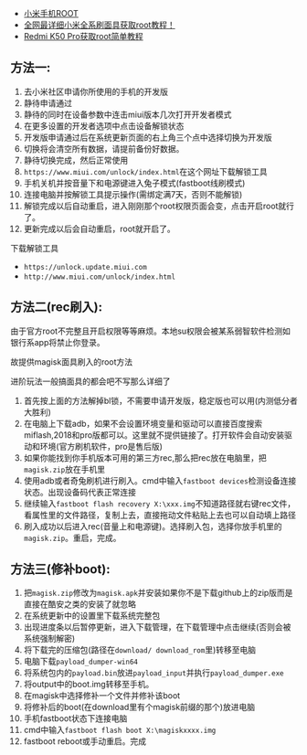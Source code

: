 - [小米手机ROOT](https://www.bilibili.com/read/cv14413691)
- [全网最详细小米全系刷面具获取root教程！](https://www.coolapk.com/feed/35610034)
- [Redmi K50 Pro获取root简单教程](https://www.coolapk.com/feed/34505971)

## 方法一:
1. 去小米社区申请你所使用的手机的开发版
2. 静待申请通过
3. 静待的同时在设备参数中连击miui版本几次打开开发者模式
4. 在更多设置的开发者选项中点击设备解锁状态
5. 开发版申请通过后在系统更新页面的右上角三个点中选择切换为开发版
6. 切换将会清空所有数据，请提前备份好数据。
7. 静待切换完成，然后正常使用
8. `https://www.miui.com/unlock/index.html`在这个网址下载解锁工具
9. 手机关机并按音量下和电源键进入兔子模式(fastboot线刷模式) 
10. 连接电脑并按解锁工具提示操作(需绑定满7天，否则不能解锁)
11. 解锁完成以后自动重启，进入刚刚那个root权限页面会变，点击开启root就行了。
12. 更新完成以后会自动重启，root就开启了。

下载解锁工具 
- `https://unlock.update.miui.com`
- `http://www.miui.com/unlock/index.html`


## 方法二(rec刷入):
由于官方root不完整且开启权限等等麻烦。本地su权限会被某系弱智软件检测如银行系app将禁止你登录。

故提供magisk面具刷入的root方法

进阶玩法一般搞面具的都会吧不写那么详细了

1. 首先按上面的方法解掉bl锁，不需要申请开发版，稳定版也可以用(内测低分者大胜利)
2. 在电脑上下载adb，如果不会设置环境变量和驱动可以直接百度搜索miflash,2018和pro版都可以。这里就不提供链接了。打开软件会自动安装驱动和环境(官方刷机软件，pro是售后版)
3. 如果你能找到你手机版本可用的第三方rec,那么把rec放在电脑里，把`magisk.zip`放在手机里
4. 使用adb或者奇兔刷机进行刷入。cmd中输入`fastboot devices`检测设备连接状态。出现设备码代表正常连接
5. 继续输入`fastboot flash recovery X:\xxx.img`不知道路径就右键rec文件，看属性里的文件路径，复制上去，直接拖动文件粘贴上去也可以自动填上路径
6. 刷入成功以后进入rec(音量上和电源键)。选择刷入包，选择你放手机里的`magisk.zip`。重启，完成。


## 方法三(修补boot):

1. 把`magisk.zip`修改为`magisk.apk`并安装如果你不是下载github上的zip版而是直接在酷安之类的安装了就忽略
2. 在系统更新中的设置里下载系统完整包
3. 出现进度条以后暂停更新，进入下载管理，在下载管理中点击继续(否则会被系统强制解密)
4. 将下载完的压缩包(路径在`download/ download_rom`里)转移至电脑
5. 电脑下载`payload_dumper-win64`
6. 将系统包内的`payload.bin`放进`payload_input`并执行`payload_dumper.exe`
7. 将output中的boot.img转移至手机。
8. 在magisk中选择修补一个文件并修补该boot
9. 将修补后的boot(在download里有个magisk前缀的那个)放进电脑
10. 手机fastboot状态下连接电脑
11. cmd中输入`fastboot flash boot X:\magiskxxxx.img`
12. fastboot reboot或手动重启。完成
